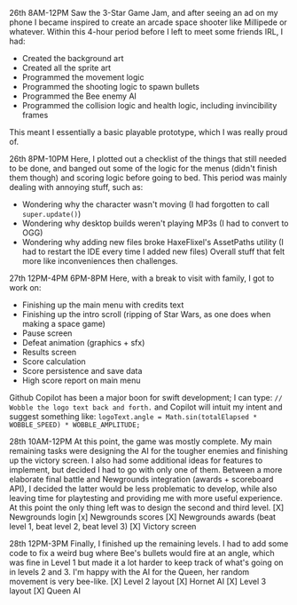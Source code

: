
26th 8AM-12PM
Saw the 3-Star Game Jam, and after seeing an ad on my phone I became inspired to create an arcade space shooter like Millipede or whatever.
Within this 4-hour period before I left to meet some friends IRL, I had:
- Created the background art
- Created all the sprite art
- Programmed the movement logic
- Programmed the shooting logic to spawn bullets
- Programmed the Bee enemy AI
- Programmed the collision logic and health logic, including invincibility frames

This meant I essentially a basic playable prototype, which I was really proud of.

26th 8PM-10PM
Here, I plotted out a checklist of the things that still needed to be done, and banged out some of the logic for the menus (didn't finish them though) and scoring logic before going to bed.
This period was mainly dealing with annoying stuff, such as:
- Wondering why the character wasn't moving (I had forgotten to call `super.update()`)
- Wondering why desktop builds weren't playing MP3s (I had to convert to OGG)
- Wondering why adding new files broke HaxeFlixel's AssetPaths utility (I had to restart the IDE every time I added new files)
Overall stuff that felt more like inconveniences then challenges.

27th 12PM-4PM 6PM-8PM
Here, with a break to visit with family, I got to work on:
- Finishing up the main menu with credits text
- Finishing up the intro scroll (ripping of Star Wars, as one does when making a space game)
- Pause screen
- Defeat animation (graphics + sfx)
- Results screen
- Score calculation
- Score persistence and save data
- High score report on main menu

Github Copilot has been a major boon for swift development; I can type:
`// Wobble the logo text back and forth.`
and Copilot will intuit my intent and suggest something like:
`logoText.angle = Math.sin(totalElapsed * WOBBLE_SPEED) * WOBBLE_AMPLITUDE;`

28th 10AM-12PM
At this point, the game was mostly complete. My main remaining tasks were designing the AI for the tougher enemies and finishing up the victory screen. I also had some additional ideas for features to implement, but decided I had to go with only one of them. Between a more elaborate final battle and Newgrounds integration (awards + scoreboard API), I decided the latter would be less problematic to develop, while also leaving time for playtesting and providing me with more useful experience. At this point the only thing left was to design the second and third level.
[X] Newgrounds login
[x] Newgrounds scores
[X] Newgrounds awards (beat level 1, beat level 2, beat level 3)
[X] Victory screen

28th 12PM-3PM
Finally, I finished up the remaining levels. I had to add some code to fix a weird bug where Bee's bullets would fire at an angle, which was fine in Level 1 but made it a lot harder to keep track of what's going on in levels 2 and 3.
I'm happy with the AI for the Queen, her random movement is very bee-like.
[X] Level 2 layout
[X] Hornet AI
[X] Level 3 layout
[X] Queen AI